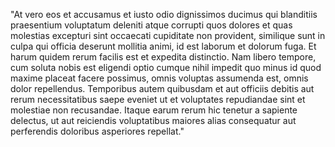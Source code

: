 "At vero eos et accusamus et iusto odio dignissimos ducimus qui blanditiis praesentium
voluptatum deleniti atque corrupti quos dolores et quas molestias excepturi sint occaecati cupiditate non 
provident, similique sunt in culpa qui officia deserunt mollitia animi, id est laborum et dolorum fuga. Et
harum quidem rerum facilis est et expedita distinctio. Nam libero tempore, cum soluta nobis est eligendi optio 
cumque nihil impedit quo minus id quod maxime placeat facere possimus, omnis voluptas assumenda est, omnis
dolor repellendus. Temporibus autem quibusdam et aut officiis debitis aut rerum necessitatibus saepe eveniet 
ut et voluptates repudiandae sint et molestiae non recusandae. Itaque earum rerum hic tenetur a sapiente 
delectus, ut aut reiciendis voluptatibus maiores alias consequatur aut perferendis doloribus asperiores repellat."